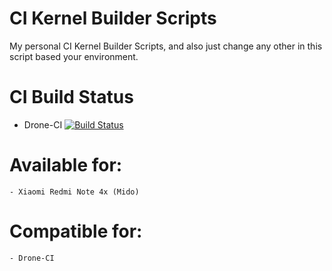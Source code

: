 # CI Kernel Builder Scripts

My personal CI Kernel Builder Scripts, and also just change any other in this script based your environment. 

# CI Build Status
- Drone-CI	[![Build Status](https://cloud.drone.io/api/badges/unknownbaka/CI/status.svg)](https://cloud.drone.io/unknownbaka/CI)

# Available for:
	- Xiaomi Redmi Note 4x (Mido)

# Compatible for:
	- Drone-CI